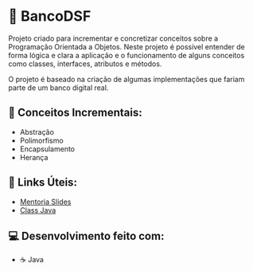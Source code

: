 # 🏦 BancoDSF
Projeto criado para incrementar e concretizar conceitos sobre a Programação Orientada a Objetos. Neste projeto é possível entender de forma lógica e clara a aplicação e o funcionamento de alguns conceitos como classes, interfaces, atributos e métodos.

O projeto é baseado na criação de algumas implementações que fariam parte de um banco digital real.

## 📜 Conceitos Incrementais:

- Abstração 
- Polimorfismo
- Encapsulamento
- Herança

## 🔗 Links Úteis:
- [Mentoria Slides](https://docs.google.com/presentation/d/1sGnTlpJK0F08hSZebk8LNTsOkHVBivVu/edit#slide=id.p2)
- [Class Java](https://docs.oracle.com/javase/8/docs/api/java/lang/Class.html)

## 💻 Desenvolvimento feito com:
- ☕ Java
